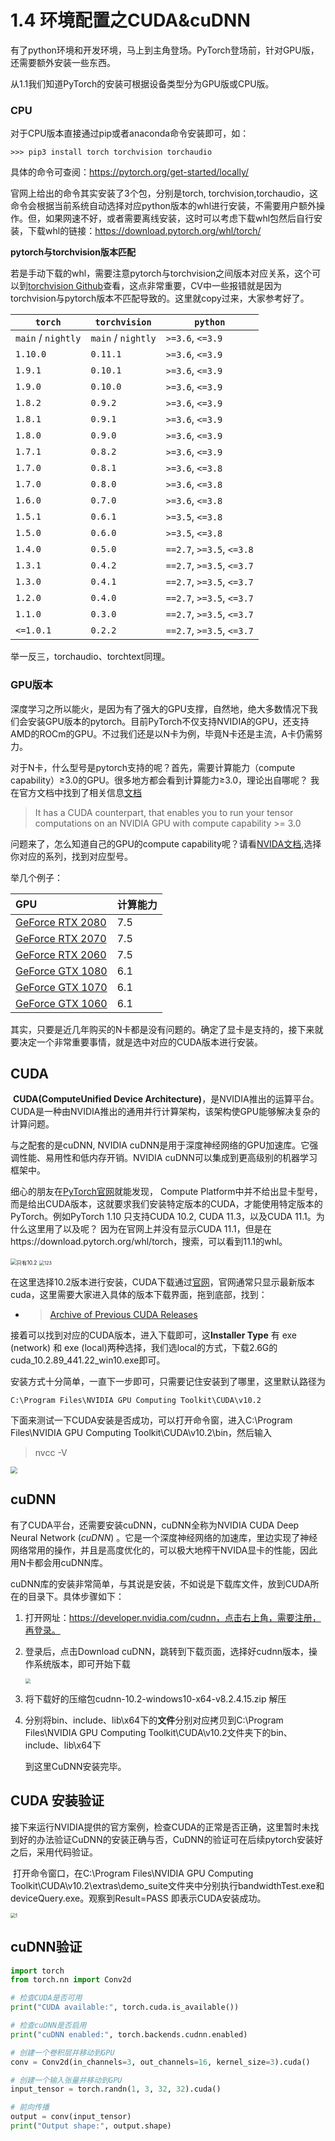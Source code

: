 # 1.4 环境配置之CUDA&cuDNN

有了python环境和开发环境，马上到主角登场。PyTorch登场前，针对GPU版，还需要额外安装一些东西。

从1.1我们知道PyTorch的安装可根据设备类型分为GPU版或CPU版。

### **CPU**

对于CPU版本直接通过pip或者anaconda命令安装即可，如：

```
>>> pip3 install torch torchvision torchaudio
```

具体的命令可查阅：https://pytorch.org/get-started/locally/

官网上给出的命令其实安装了3个包，分别是torch, torchvision,torchaudio，这命令会根据当前系统自动选择对应python版本的whl进行安装，不需要用户额外操作。但，如果网速不好，或者需要离线安装，这时可以考虑下载whl包然后自行安装，下载whl的链接：https://download.pytorch.org/whl/torch/



**pytorch与torchvision版本匹配**

若是手动下载的whl，需要注意pytorch与torchvision之间版本对应关系，这个可以到[torchvision Github](https://github.com/pytorch/vision)查看，这点非常重要，CV中一些报错就是因为torchvision与pytorch版本不匹配导致的。这里就copy过来，大家参考好了。

| `torch`            | `torchvision`      | `python`                  |
| ------------------ | ------------------ | ------------------------- |
| `main` / `nightly` | `main` / `nightly` | `>=3.6`, `<=3.9`          |
| `1.10.0`           | `0.11.1`           | `>=3.6`, `<=3.9`          |
| `1.9.1`            | `0.10.1`           | `>=3.6`, `<=3.9`          |
| `1.9.0`            | `0.10.0`           | `>=3.6`, `<=3.9`          |
| `1.8.2`            | `0.9.2`            | `>=3.6`, `<=3.9`          |
| `1.8.1`            | `0.9.1`            | `>=3.6`, `<=3.9`          |
| `1.8.0`            | `0.9.0`            | `>=3.6`, `<=3.9`          |
| `1.7.1`            | `0.8.2`            | `>=3.6`, `<=3.9`          |
| `1.7.0`            | `0.8.1`            | `>=3.6`, `<=3.8`          |
| `1.7.0`            | `0.8.0`            | `>=3.6`, `<=3.8`          |
| `1.6.0`            | `0.7.0`            | `>=3.6`, `<=3.8`          |
| `1.5.1`            | `0.6.1`            | `>=3.5`, `<=3.8`          |
| `1.5.0`            | `0.6.0`            | `>=3.5`, `<=3.8`          |
| `1.4.0`            | `0.5.0`            | `==2.7`, `>=3.5`, `<=3.8` |
| `1.3.1`            | `0.4.2`            | `==2.7`, `>=3.5`, `<=3.7` |
| `1.3.0`            | `0.4.1`            | `==2.7`, `>=3.5`, `<=3.7` |
| `1.2.0`            | `0.4.0`            | `==2.7`, `>=3.5`, `<=3.7` |
| `1.1.0`            | `0.3.0`            | `==2.7`, `>=3.5`, `<=3.7` |
| `<=1.0.1`          | `0.2.2`            | `==2.7`, `>=3.5`, `<=3.7` |

举一反三，torchaudio、torchtext同理。

### **GPU版本**

深度学习之所以能火，是因为有了强大的GPU支撑，自然地，绝大多数情况下我们会安装GPU版本的pytorch。目前PyTorch不仅支持NVIDIA的GPU，还支持AMD的ROCm的GPU。不过我们还是以N卡为例，毕竟N卡还是主流，A卡仍需努力。

对于N卡，什么型号是pytorch支持的呢？首先，需要计算能力（compute capability）≥3.0的GPU。很多地方都会看到计算能力≥3.0，理论出自哪呢？ 我在官方文档中找到了相关信息[文档](https://pytorch.org/docs/stable/torch.html) 

> It has a CUDA counterpart, that enables you to run your tensor computations on an NVIDIA GPU with compute capability >= 3.0

问题来了，怎么知道自己的GPU的compute capability呢？请看[NVIDA文档](https://developer.nvidia.cn/zh-cn/cuda-gpus),选择你对应的系列，找到对应型号。

举几个例子：

| GPU                                                          | 计算能力 |
| :----------------------------------------------------------- | :------- |
| [GeForce RTX 2080](https://www.nvidia.com/en-us/geforce/gaming-laptops/20-series/#features) | 7.5      |
| [GeForce RTX 2070](https://www.nvidia.com/en-us/geforce/gaming-laptops/20-series/#features) | 7.5      |
| [GeForce RTX 2060](https://www.nvidia.com/en-us/geforce/gaming-laptops/20-series/#features) | 7.5      |
| [GeForce GTX 1080](http://www.geforce.com/hardware/10series/notebook) | 6.1      |
| [GeForce GTX 1070](http://www.geforce.com/hardware/10series/notebook) | 6.1      |
| [GeForce GTX 1060](http://www.geforce.com/hardware/10series/notebook) | 6.1      |

其实，只要是近几年购买的N卡都是没有问题的。确定了显卡是支持的，接下来就要决定一个非常重要事情，就是选中对应的CUDA版本进行安装。

## CUDA

​	**CUDA(ComputeUnified Device Architecture)**，是NVIDIA推出的运算平台。 CUDA是一种由NVIDIA推出的通用并行计算架构，该架构使GPU能够解决复杂的计算问题。

 与之配套的是cuDNN, NVIDIA cuDNN是用于深度神经网络的GPU加速库。它强调性能、易用性和低内存开销。NVIDIA cuDNN可以集成到更高级别的机器学习框架中。

细心的朋友在[PyTorch官网](https://pytorch.org/get-started/locally/)就能发现， Compute Platform中并不给出显卡型号，而是给出CUDA版本，这就要求我们安装特定版本的CUDA，才能使用特定版本的PyTorch。例如PyTorch 1.10 只支持CUDA 10.2,  CUDA 11.3，以及CUDA 11.1。为什么这里用了以及呢？ 因为在官网上并没有显示CUDA 11.1，但是在https://download.pytorch.org/whl/torch，搜索，可以看到11.1的whl。

<img src="imgs/安装命令.png" alt="只有10.2" style="zoom:60%;" />

<img src="imgs/cu111.png" alt="123" style="zoom:50%;" />

在这里选择10.2版本进行安装，CUDA下载通过[官网](https://developer.nvidia.cn/zh-cn/cuda-toolkit)，官网通常只显示最新版本cuda，这里需要大家进入具体的版本下载界面，拖到底部，找到：

- > [Archive of Previous CUDA Releases](https://developer.nvidia.cn/cuda-toolkit-archive)

接着可以找到对应的CUDA版本，进入下载即可，这**Installer Type**  有 exe (network) 和 exe (local)两种选择，我们选local的方式，下载2.6G的cuda_10.2.89_441.22_win10.exe即可。

安装方式十分简单，一直下一步即可，只需要记住安装到了哪里，这里默认路径为

```
C:\Program Files\NVIDIA GPU Computing Toolkit\CUDA\v10.2
```

下面来测试一下CUDA安装是否成功，可以打开命令窗，进入C:\Program Files\NVIDIA GPU Computing Toolkit\CUDA\v10.2\bin，然后输入 

> nvcc -V

 <img src="imgs/nvcc.png" style="zoom:67%;" />



## cuDNN

有了CUDA平台，还需要安装cuDNN，cuDNN全称为NVIDIA CUDA Deep Neural Network (*cuDNN*) 。它是一个深度神经网络的加速库，里边实现了神经网络常用的操作，并且是高度优化的，可以极大地榨干NVIDA显卡的性能，因此用N卡都会用cuDNN库。

cuDNN库的安装非常简单，与其说是安装，不如说是下载库文件，放到CUDA所在的目录下。具体步骤如下：

1. 打开网址：https://developer.nvidia.com/cudnn，点击右上角，需要注册，再登录。

2. 登录后，点击Download cuDNN，跳转到下载页面，选择好cudnn版本，操作系统版本，即可开始下载

   <img src="imgs/cudnn down.png" style="zoom:50%;" />

3. 将下载好的压缩包cudnn-10.2-windows10-x64-v8.2.4.15.zip 解压

4. 分别将bin、include、lib\x64下的**文件**分别对应拷贝到C:\Program Files\NVIDIA GPU Computing Toolkit\CUDA\v10.2文件夹下的bin、include、lib\x64下

   到这里CuDNN安装完毕。



## CUDA 安装验证

​	接下来运行NVIDIA提供的官方案例，检查CUDA的正常是否正确，这里暂时未找到好的办法验证CuDNN的安装正确与否，CuDNN的验证可在后续pytorch安装好之后，采用代码验证。

​	打开命令窗口，在C:\Program Files\NVIDIA GPU Computing Toolkit\CUDA\v10.2\extras\demo_suite文件夹中分别执行bandwidthTest.exe和deviceQuery.exe。观察到Result=PASS 即表示CUDA安装成功。

<img src="imgs/cuda查询.png" alt="1" style="zoom:50%;" />



## cuDNN验证

```python
import torch
from torch.nn import Conv2d

# 检查CUDA是否可用
print("CUDA available:", torch.cuda.is_available())

# 检查cuDNN是否启用
print("cuDNN enabled:", torch.backends.cudnn.enabled)

# 创建一个卷积层并移动到GPU
conv = Conv2d(in_channels=3, out_channels=16, kernel_size=3).cuda()

# 创建一个输入张量并移动到GPU
input_tensor = torch.randn(1, 3, 32, 32).cuda()

# 前向传播
output = conv(input_tensor)
print("Output shape:", output.shape)
```









